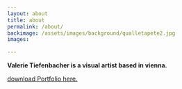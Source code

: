 ```yaml
---
layout: about
title: about
permalink: /about/
backimage: /assets/images/background/qualletapete2.jpg
images:

---
```

**Valerie Tiefenbacher is a visual artist based in vienna.**

[download Portfolio here.](/assets/downloads/small-Portfolio-Valerie_Tiefenbacher-20.9.22.pdf)

<br>
<br>
